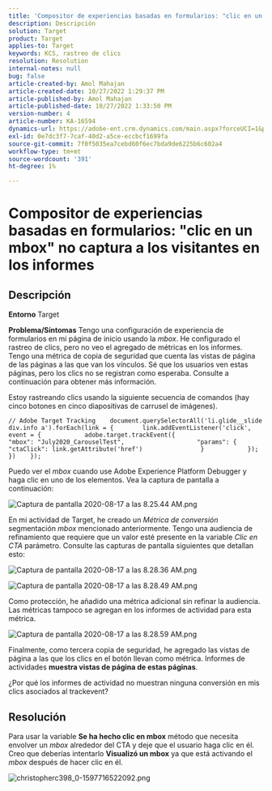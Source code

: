```yaml
---
title: 'Compositor de experiencias basadas en formularios: "clic en un mbox" no captura a los visitantes en los informes'
description: Descripción
solution: Target
product: Target
applies-to: Target
keywords: KCS, rastreo de clics
resolution: Resolution
internal-notes: null
bug: false
article-created-by: Amol Mahajan
article-created-date: 10/27/2022 1:29:37 PM
article-published-by: Amol Mahajan
article-published-date: 10/27/2022 1:33:50 PM
version-number: 4
article-number: KA-16594
dynamics-url: https://adobe-ent.crm.dynamics.com/main.aspx?forceUCI=1&pagetype=entityrecord&etn=knowledgearticle&id=0fb16a66-fb55-ed11-bba2-6045bd006793
exl-id: 0e7dc3f7-7caf-40d2-a5ce-eccbcf1699fa
source-git-commit: 7f0f5035ea7cebd60f6ec7bda9de6225b6c602a4
workflow-type: tm+mt
source-wordcount: '391'
ht-degree: 1%

---
```


# Compositor de experiencias basadas en formularios: &quot;clic en un mbox&quot; no captura a los visitantes en los informes

## Descripción

<b>Entorno</b>
Target


<b>Problema/Síntomas</b>
Tengo una configuración de experiencia de formularios en mi página de inicio usando la *mbox*. He configurado el rastreo de clics, pero no veo el agregado de métricas en los informes. Tengo una métrica de copia de seguridad que cuenta las vistas de página de las páginas a las que van los vínculos. Sé que los usuarios ven estas páginas, pero los clics no se registran como esperaba. Consulte a continuación para obtener más información.



Estoy rastreando clics usando la siguiente secuencia de comandos (hay cinco botones en cinco diapositivas de carrusel de imágenes).




```
// Adobe Target Tracking    document.querySelectorAll('li.glide__slide div.info a').forEach(link = {        link.addEventListener('click', event = {            adobe.target.trackEvent({                    "mbox": "July2020_CarouselTest",                    "params": {                    "ctaClick": link.getAttribute('href')                }            });        })    });
```




Puedo ver el *mbox* cuando use Adobe Experience Platform Debugger y haga clic en uno de los elementos. Vea la captura de pantalla a continuación:



![Captura de pantalla 2020-08-17 a las 8.25.44 AM.png](https://experienceleaguecommunities.adobe.com/t5/image/serverpage/image-id/26222i8EFBFA8432501D9E/image-size/medium?v=1.0&amp;amp;px=400 "Captura de pantalla 2020-08-17 a las 8.25.44 AM.png")



En mi actividad de Target, he creado un *Métrica de conversión* segmentación *mbox* mencionado anteriormente. Tengo una audiencia de refinamiento que requiere que un valor esté presente en la variable *Clic en CTA* parámetro. Consulte las capturas de pantalla siguientes que detallan esto:



![Captura de pantalla 2020-08-17 a las 8.28.36 AM.png](https://experienceleaguecommunities.adobe.com/t5/image/serverpage/image-id/26225i9E8B86819537BB25/image-size/medium?v=1.0&amp;amp;px=400 "Captura de pantalla 2020-08-17 a las 8.28.36 AM.png")

![Captura de pantalla 2020-08-17 a las 8.28.49 AM.png](https://experienceleaguecommunities.adobe.com/t5/image/serverpage/image-id/26223i6D9AAA0A81236A58/image-size/medium?v=1.0&amp;amp;px=400 "Captura de pantalla 2020-08-17 a las 8.28.49 AM.png")



Como protección, he añadido una métrica adicional sin refinar la audiencia. Las métricas tampoco se agregan en los informes de actividad para esta métrica.



![Captura de pantalla 2020-08-17 a las 8.28.59 AM.png](https://experienceleaguecommunities.adobe.com/t5/image/serverpage/image-id/26224iFF036B11B2E932FC/image-size/medium?v=1.0&amp;amp;px=400 "Captura de pantalla 2020-08-17 a las 8.28.59 AM.png")



Finalmente, como tercera copia de seguridad, he agregado las vistas de página a las que los clics en el botón llevan como métrica. Informes de actividades <b>muestra vistas de página de estas páginas</b>.



¿Por qué los informes de actividad no muestran ninguna conversión en mis clics asociados al trackevent?


## Resolución


Para usar la variable <b>Se ha hecho clic en mbox</b> método que necesita envolver un *mbox* alrededor del CTA y deje que el usuario haga clic en él. Creo que deberías intentarlo <b>Visualizó un mbox</b> ya que está activando el *mbox* después de hacer clic en él.



![christopherc398_0-1597716522092.png](https://experienceleaguecommunities.adobe.com/t5/image/serverpage/image-id/26237i01409F8DF7D2F948/image-size/medium?v=1.0&amp;amp;px=400)
